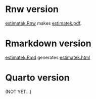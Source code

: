 # Rnw version

[estimatek.Rnw](estimatek.Rnw) makes [estimatek.pdf](estimatek.pdf).

# Rmarkdown version

[estimatek.Rmd](estimatek.Rmd) generates [estimatek.html](https://cdn.rawgit.com/lgatto/spr/master/estimate/estimatek.html)

# Quarto version

(NOT YET...)
